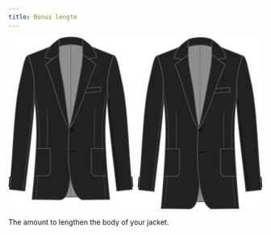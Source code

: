 ```yaml
---
title: Bonus lengte
---
```


![Bonus lengte](lengthbonus.svg)

The amount to lengthen the body of your jacket.